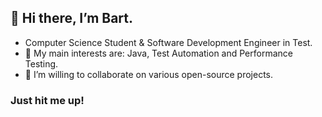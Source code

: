 ## 👋 Hi there, I’m Bart.
- Computer Science Student & Software Development Engineer in Test.
- 👀 My main interests are: Java, Test Automation and Performance Testing.
- 💞️ I’m willing to collaborate on various open-source projects.
### Just hit me up!
